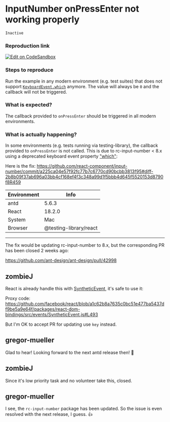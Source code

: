 # InputNumber onPressEnter not working properly

`Inactive`

### Reproduction link

[![Edit on CodeSandbox](https://codesandbox.io/static/img/play-codesandbox.svg)](https://codesandbox.io/s/antd-inputnumber-onpressenter-f3krnf?file=/index.js)

### Steps to reproduce

Run the example in any modern environment (e.g. test suites) that does not support [`KeyboardEvent.which`](https://developer.mozilla.org/en-US/docs/Web/API/UIEvent/which) anymore. The value will always be `0` and the callback will not be triggered.

### What is expected?

The callback provided to `onPressEnter` should be triggered in all modern environments.

### What is actually happening?

In some environments (e.g. tests running via testing-library), the callback provided to `onPressEnter` is not called. This is due to rc-input-number < 8.x using a deprecated keyboard event property ["which"](https://developer.mozilla.org/en-US/docs/Web/API/UIEvent/which):

Here is the fix:
https://github.com/react-component/input-number/commit/a225ca04e57f92fc77b7c6770cd90bcbb3813f95#diff-2b8b09f37ab696a03bb4cf168ef4f3c348a99d1f5bbb4d645f5520153d8790f8R459

| Environment | Info                   |
| ----------- | ---------------------- |
| antd        | 5.6.3                  |
| React       | 18.2.0                 |
| System      | Mac                    |
| Browser     | @testing-library/react |

---

The fix would be updating rc-input-number to 8.x, but the corresponding PR has been closed 2 weeks ago:

https://github.com/ant-design/ant-design/pull/42998

<!-- generated by ant-design-issue-helper. DO NOT REMOVE -->

## zombieJ

React is already handle this with [SyntheticEvent](https://legacy.reactjs.org/docs/events.html#keyboard-events), it's safe to use it:

Proxy code: https://github.com/facebook/react/blob/a1c62b8a7635c0bc51e477ba5437df9be5a9e64f/packages/react-dom-bindings/src/events/SyntheticEvent.js#L493

But I'm OK to accept PR for updating use `key` instead.

## gregor-mueller

Glad to hear! Looking forward to the next antd release then! 🙇

## zombieJ

Since it's low priority task and no volunteer take this, closed.

## gregor-mueller

I see, the `rc-input-number` package has been updated. So the issue is even resolved with the next release, I guess. 👍
